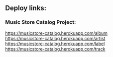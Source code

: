 ## Deploy links: 
### Music Store Catalog Project:
https://musicstore-catalog.herokuapp.com/album
<br />
https://musicstore-catalog.herokuapp.com/artist
<br />
https://musicstore-catalog.herokuapp.com/label
<br />
https://musicstore-catalog.herokuapp.com/track
<br />